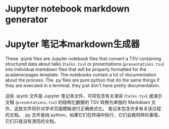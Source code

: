 # Jupyter notebook markdown generator
# Jupyter 笔记本markdown生成器

These .ipynb files are Jupyter notebook files that convert a TSV containing structured data about talks (`talks.tsv`) or presentations (`presentations.tsv`) into individual markdown files that will be properly formatted for the academicpages template. The notebooks contain a lot of documentation about the process. The .py files are pure python that do the same things if they are executed in a terminal, they just don't have pretty documentation.

这些 .ipynb 文件是 Jupyter 笔记本文件，可将包含有关演讲 (`talks.tsv`) 或演示文稿 (`presentations.tsv`) 的结构化数据的 TSV 转换为单独的 Markdown 文件，这些文件将针对学术页面模板进行正确格式化。 笔记本包含许多有关该过程的文档。 .py 文件是纯 python，如果它们在终端中执行，它们会做同样的事情，它们只是没有漂亮的文档。


